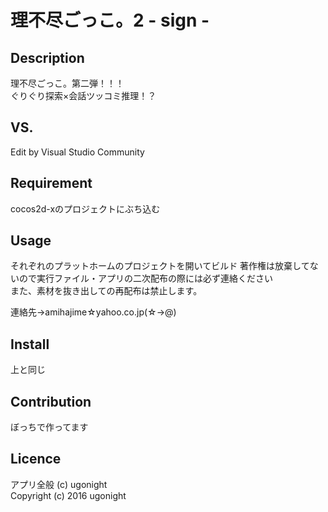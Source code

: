 理不尽ごっこ。2 - sign -
====


## Description

理不尽ごっこ。第二弾！！！  
ぐりぐり探索×会話ツッコミ推理！？  

## VS. 

Edit by Visual Studio Community

## Requirement

cocos2d-xのプロジェクトにぶち込む

## Usage

それぞれのプラットホームのプロジェクトを開いてビルド
著作権は放棄してないので実行ファイル・アプリの二次配布の際には必ず連絡ください  
また、素材を抜き出しての再配布は禁止します。  

連絡先→amihajime☆yahoo.co.jp(☆→@)

## Install

上と同じ

## Contribution

ぼっちで作ってます

## Licence

アプリ全般
(c) ugonight  
Copyright (c) 2016 ugonight
